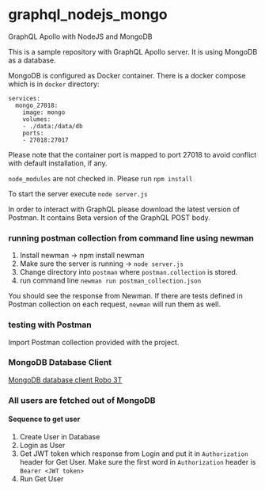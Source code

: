 # graphql_nodejs_mongo
GraphQL Apollo with NodeJS and MongoDB

This is a sample repository with GraphQL Apollo server. It is using MongoDB as a database.

MongoDB is configured as Docker container. There is a docker compose which is in `docker` directory:
```version: '3.1'
services:
  mongo_27018:
    image: mongo
    volumes:
    - ./data:/data/db
    ports:
    - 27018:27017
  ```
  
Please note that the container port is mapped to port 27018 to avoid conflict with default installation, if any.

`node_modules` are not checked in.  Please run `npm install`
  
To start the server execute `node server.js`
  
In order to interact with GraphQL please download the latest version of Postman.  It contains Beta version of the GraphQL POST body.

### running postman collection from command line using newman
1. Install newman -> npm install newman
2. Make sure the server is running -> `node server.js`
3. Change directory into `postman` where `postman.collection` is stored.
4. run command line `newman run postman_collection.json`

You should see the response from Newman.  If there are tests defined in Postman collection on each request, `newman` will run them as well.

### testing with Postman

Import Postman collection provided with the project.

### MongoDB Database Client

[MongoDB database client Robo 3T](https://www.robomongo.org/)

### All users are fetched out of MongoDB

#### Sequence to get user
1. Create User in Database
2. Login as User
3. Get JWT token which response from Login and put it in `Authorization` header for Get User. 
    Make sure the first word in `Authorization` header is `Bearer <JWT token>`
4. Run Get User
